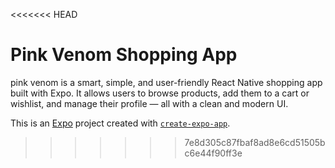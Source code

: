 <<<<<<< HEAD

# Pink Venom Shopping App

pink venom is a smart, simple, and user-friendly React Native shopping app built with Expo. It allows users to browse products, add them to a cart or wishlist, and manage their profile — all with a clean and modern UI.

This is an [Expo](https://expo.dev) project created with [`create-expo-app`](https://www.npmjs.com/package/create-expo-app).

> > > > > > > 7e8d305c87fbaf8ad8e6cd51505bc6e44f90ff3e
